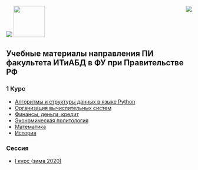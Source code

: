 <img src="https://github.com/GeorgiyDemo/FA/blob/img/fa.png" /> <img src="https://github.com/GeorgiyDemo/FA/blob/img/pmiit.png" width="85" height="85" />
<img src="https://github.com/GeorgiyDemo/FA/blob/img/cat.jpg" align="right"/>

## Учебные материалы направления ПИ факультета ИТиАБД в ФУ при Правительстве РФ

### 1 Курс

* [Алгоритмы и структуры данных в языке Python](https://github.com/GeorgiyDemo/FA/tree/master/Course%20I/%D0%90%D0%BB%D0%B3%D0%BE%D1%80%D0%B8%D1%82%D0%BC%D1%8B%20Python)
* [Организация вычислительных систем](https://github.com/GeorgiyDemo/FA/tree/master/Course%20I/%D0%9E%D0%92%D0%A1)
* [Финансы, деньги, кредит](https://github.com/GeorgiyDemo/FA/tree/master/Course%20I/%D0%A4%D0%94%D0%9A)
* [Экономическая политология](https://github.com/GeorgiyDemo/FA/tree/master/Course%20I/%D0%AD%D0%BA%D0%BE%D0%BD%D0%BE%D0%BC%D0%B8%D1%87%D0%B5%D1%81%D0%BA%D0%B0%D1%8F%20%D0%BF%D0%BE%D0%BB%D0%B8%D1%82%D0%BE%D0%BB%D0%BE%D0%B3%D0%B8%D1%8F)
* [Математика](https://github.com/GeorgiyDemo/FA/tree/master/Course%20I/%D0%9C%D0%B0%D1%82%D0%B5%D0%BC%D0%B0%D1%82%D0%B8%D0%BA%D0%B0)
* [История](https://github.com/GeorgiyDemo/FA/tree/master/Course%20I/%D0%98%D1%81%D1%82%D0%BE%D1%80%D0%B8%D1%8F)

### Сессия
* [I курс (зима 2020)](https://github.com/GeorgiyDemo/FA/tree/master/session/%D0%A1%D0%B5%D1%81%D1%81%D0%B8%D1%8F%20I%20%D0%BA%D1%83%D1%80%D1%81%20%D0%B7%D0%B8%D0%BC%D0%B0%202020)